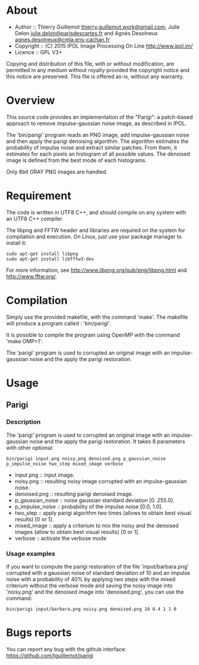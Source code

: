 # About
- Author    :: Thierry Guillemot <thierry.guillemot.work@gmail.com>,
               Julie Delon <julie.delon@parisdescartes.fr> and Agnès
               Desolneux <agnes.desolneux@cmla.ens-cachan.fr>
- Copyright :: (C) 2015 IPOL Image Processing On Line http://www.ipol.im/
- Licence   :: GPL V3+

Copying and distribution of this file, with or without modification,
are permitted in any medium without royalty provided the copyright
notice and this notice are preserved.  This file is offered as-is,
without any warranty.
# Overview
This source code provides an implementation of the "Parigi": a
patch-based approach to remove impulse-gaussian noise image, as
described in IPOL.

The 'bin/parigi' program reads an PNG image, add impulse-gaussian
noise and then apply the parigi denoising algorithm. The algorithm
estimates the probability of impulse noise and extract similar
patches. From them, it estimates for each pixels an histogram of all
possible values. The denoised image is defined from the best mode of
each histograms.

Only 8bit GRAY PNG images are handled.
# Requirement
The code is written in UTF8 C++, and should compile on any system with
an UTF8 C++ compiler.

The libpng and FFTW header and libraries are required on the system
for compilation and execution. On Linux, just use your package
manager to install it:
```
sudo apt-get install libpng
sudo apt-get install libfftw3-dev
```


For more information, see http://www.libpng.org/pub/png/libpng.html
and http://www.fftw.org/.

# Compilation
Simply use the provided makefile, with the command 'make'.  The
makefile will produce a program called : 'bin/parigi'.

It is possible to compile the program using OpenMP with the command
'make OMP=1'.

The 'parigi' program is used to corrupted an original image with an
impulse-gaussian noise and the apply the parigi restoration.

# Usage
## Parigi
### Description
The 'parigi' program is used to corrupted an original image with an
impulse-gaussian noise and the apply the parigi restoration.
It takes 8 parameters with other optional:
```
bin/parigi input.png noisy.png denoised.png p_gaussian_noise p_impulse_noise two_step mixed_image verbose
```
- input.png  :: input image.
- noisy.png  :: resulting noisy image corrupted with an impulse-gaussian noise.
- denoised.png :: resulting parigi denoised image.
- p_gaussian_noise :: noise gaussian standard deviation [0. 255.0].
- p_impulse_noise :: probability of the impulse noise [0.0, 1.0].
- two_step :: apply parigi algorithm two times (allows to obtain best visual results) [0 or 1].
- mixed_image :: apply a criterium to mix the noisy and the denoised images (allow to obtain best visual results) [0 or 1].
- verbose :: activate the verbose mode

### Usage examples
If you want to compute the parigi restoration of the file
'input/barbara.png' corrupted with a gaussian noise of standard
deviation of 10 and an impulse noise with a probability of 40% by
applying two steps with the mixed criterium without the verbose
mode and saving the noisy image into 'noisy.png' and the denoised
image into 'denoised.png', you can use the command:
```
bin/parigi input/barbara.png noisy.png denoised.png 10 0.4 1 1 0
```

# Bugs reports
You can report any bug with the github interface:
https://github.com/tguillemot/parigi
